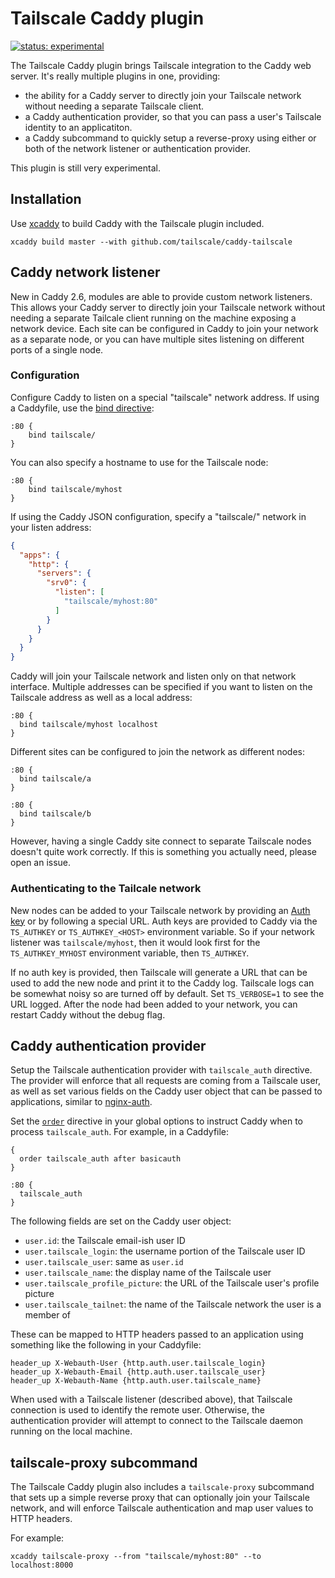 # Tailscale Caddy plugin

[![status: experimental](https://img.shields.io/badge/status-experimental-blue)](https://tailscale.com/kb/1167/release-stages/#experimental)

The Tailscale Caddy plugin brings Tailscale integration to the Caddy web server.
It's really multiple plugins in one, providing:

 - the ability for a Caddy server to directly join your Tailscale network
   without needing a separate Tailscale client.
 - a Caddy authentication provider, so that you can pass a user's Tailscale
   identity to an applicatiton.
 - a Caddy subcommand to quickly setup a reverse-proxy using either or both of
   the network listener or authentication provider.

This plugin is still very experimental.

## Installation

Use [xcaddy](https://github.com/caddyserver/xcaddy) to build Caddy with the
Tailscale plugin included.

```
xcaddy build master --with github.com/tailscale/caddy-tailscale
```

## Caddy network listener

New in Caddy 2.6, modules are able to provide custom network listeners. This
allows your Caddy server to directly join your Tailscale network without needing
a separate Tailcale client running on the machine exposing a network device.
Each site can be configured in Caddy to join your network as a separate node, or
you can have multiple sites listening on different ports of a single node.

### Configuration

Configure Caddy to listen on a special "tailscale" network address.  If using a
Caddyfile, use the [bind directive](https://caddyserver.com/docs/caddyfile/directives/bind):

```
:80 {
    bind tailscale/
}
```

You can also specify a hostname to use for the Tailscale node:

```
:80 {
    bind tailscale/myhost
}
```

If using the Caddy JSON configuration, specify a "tailscale/" network in your
listen address:

```json
{
  "apps": {
    "http": {
      "servers": {
        "srv0": {
          "listen": [
            "tailscale/myhost:80"
          ]
        }
      }
    }
  }
}
```

Caddy will join your Tailscale network and listen only on that network
interface.  Multiple addresses can be specified if you want to listen on the
Tailscale address as well as a local address:

```
:80 {
  bind tailscale/myhost localhost
}
```

Different sites can be configured to join the network as different nodes:

```
:80 {
  bind tailscale/a
}

:80 {
  bind tailscale/b
}
```

However, having a single Caddy site connect to separate Tailscale nodes doesn't
quite work correctly. If this is something you actually need, please open an
issue.

### Authenticating to the Tailcale network

New nodes can be added to your Tailscale network by providing an [Auth
key](https://tailscale.com/kb/1085/auth-keys/) or by following a special URL.
Auth keys are provided to Caddy via the `TS_AUTHKEY` or `TS_AUTHKEY_<HOST>`
environment variable.  So if your network listener was `tailscale/myhost`, then
it would look first for the `TS_AUTHKEY_MYHOST` environment variable, then
`TS_AUTHKEY`.

If no auth key is provided, then Tailscale will generate a URL that can be used
to add the new node and print it to the Caddy log.  Tailscale logs can be
somewhat noisy so are turned off by default. Set `TS_VERBOSE=1` to see the URL
logged.  After the node had been added to your network, you can restart Caddy
without the debug flag.


## Caddy authentication provider

Setup the Tailscale authentication provider with `tailscale_auth` directive.
The provider will enforce that all requests are coming from a Tailscale user, as
well as set various fields on the Caddy user object that can be passed to
applications, similar to [nginx-auth][].

[nginx-auth]: https://github.com/tailscale/tailscale/tree/main/cmd/nginx-auth

Set the [`order`](https://caddyserver.com/docs/caddyfile/options#order)
directive in your global options to instruct Caddy when to process
`tailscale_auth`.  For example, in a Caddyfile:

```
{
  order tailscale_auth after basicauth
}

:80 {
  tailscale_auth
}
```

The following fields are set on the Caddy user object:

 - `user.id`: the Tailscale email-ish user ID
 - `user.tailscale_login`: the username portion of the Tailscale user ID
 - `user.tailscale_user`: same as `user.id`
 - `user.tailscale_name`: the display name of the Tailscale user
 - `user.tailscale_profile_picture`: the URL of the Tailscale user's profile picture
 - `user.tailscale_tailnet`: the name of the Tailscale network the user is a member of

These can be mapped to HTTP headers passed to an application using something
like the following in your Caddyfile:

```
header_up X-Webauth-User {http.auth.user.tailscale_login}
header_up X-Webauth-Email {http.auth.user.tailscale_user}
header_up X-Webauth-Name {http.auth.user.tailscale_name}
```

When used with a Tailscale listener (described above), that Tailscale connection
is used to identify the remote user.  Otherwise, the authentication provider
will attempt to connect to the Tailscale daemon running on the local machine.

## tailscale-proxy subcommand

The Tailscale Caddy plugin also includes a `tailscale-proxy` subcommand that
sets up a simple reverse proxy that can optionally join your Tailscale network,
and will enforce Tailscale authentication and map user values to HTTP headers.

For example:

```
xcaddy tailscale-proxy --from "tailscale/myhost:80" --to localhost:8000
```
